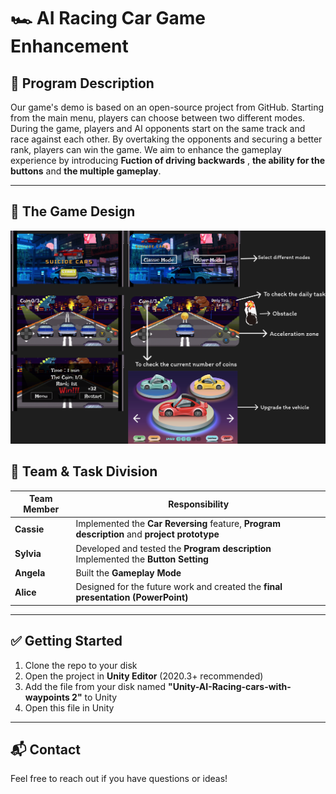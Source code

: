 # 🏎️ AI Racing Car Game Enhancement

## 📌 Program Description

Our game's demo is based on an open-source project from GitHub. Starting from the main menu, players can choose between two different modes. During the game, players and AI opponents start on the same track and race against each other. By overtaking the opponents and securing a better rank, players can win the game. We aim to enhance the gameplay experience by introducing **Fuction of driving backwards** , **the ability for the buttons** and **the multiple gameplay**.


---


## 📎 The Game Design
![The Game Design](./images/Figma.png)


## 👥 Team & Task Division

| Team Member         | Responsibility                                              |
|---------------------|-------------------------------------------------------------|
| **Cassie**  | Implemented the **Car Reversing** feature, **Program description**  and **project prototype** |
| **Sylvia**          | Developed and tested the **Program description** Implemented the **Button Setting**          |
| **Angela**          | Built the **Gameplay Mode**|
| **Alice**           | Designed for the future work and created the **final presentation (PowerPoint)** |


---



## ✅ Getting Started

1. Clone the repo to your disk
2. Open the project in **Unity Editor** (2020.3+ recommended)
3. Add the file from your disk named **"Unity-AI-Racing-cars-with-waypoints 2"** to Unity
4. Open this file in Unity

---


## 📬 Contact

Feel free to reach out if you have questions or ideas!

